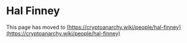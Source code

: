 
# Hal Finney

This page has moved to [https://cryptoanarchy.wiki/people/hal-finney](https://cryptoanarchy.wiki/people/hal-finney)

